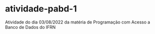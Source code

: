 # atividade-pabd-1
Atividade do dia 03/08/2022 da matéria de Programação com Acesso a Banco de Dados do IFRN
